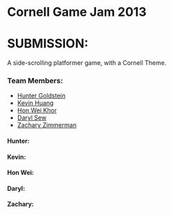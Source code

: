 Cornell Game Jam 2013
=====================

<h1>SUBMISSION:</h1>
<p>A side-scrolling platformer game, with a Cornell Theme.</p>

<h3>Team Members:</h3>
<ul>
  <li><a href="#hunter">Hunter Goldstein</a></li>
  <li><a href="#kevin">Kevin Huang</a></li>
  <li><a href="#honwei">Hon Wei Khor</a></li>
  <li><a href="#daryl">Daryl Sew</a></li>
  <li><a href="#zachary">Zachary Zimmerman</a></li>
</ul>

<h4 id="hunter">Hunter:</h4>
<p></p>

<h4 id="kevin">Kevin:</h4>
<p></p>

<h4 id="honwei">Hon Wei:</h4>
<p></p>

<h4 id="daryl">Daryl:</h4>
<p></p>

<h4 id="zachary">Zachary:</h4>
<p></p>